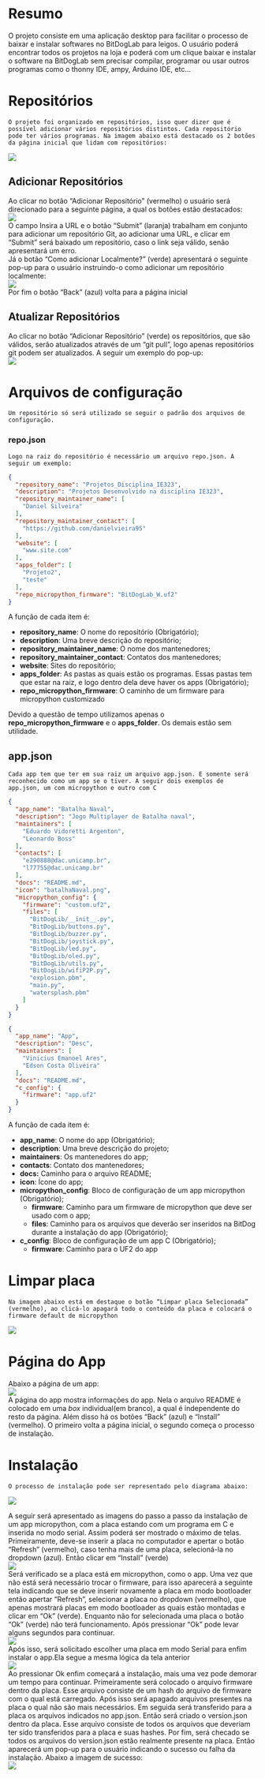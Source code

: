 # Resumo

O projeto consiste em uma aplicação desktop para facilitar o processo de baixar e instalar softwares no BitDogLab para leigos. O usuário poderá encontrar todos os projetos na loja e poderá com um clique baixar e instalar o software na BitDogLab sem precisar compilar, programar ou usar outros programas como o thonny IDE, ampy, Arduino IDE, etc…

# Repositórios

	O projeto foi organizado em repositórios, isso quer dizer que é possível adicionar vários repositórios distintos. Cada repositório pode ter vários programas. Na imagem abaixo está destacado os 2 botões da página inicial que lidam com repositórios:  
![](images/image3)

## Adicionar Repositórios

Ao clicar no botão “Adicionar Repositório” (vermelho) o usuário será direcionado para a seguinte página, a qual os botões estão destacados:  
![](images/image4)  
O campo Insira a URL e o botão “Submit” (laranja) trabalham em conjunto para adicionar um repositório Git, ao adicionar uma URL, e clicar em “Submit” será baixado um repositório, caso o link seja válido, senão apresentará um erro.  
Já o botão “Como adicionar Localmente?” (verde) apresentará o seguinte pop-up para o usuário instruindo-o como adicionar um repositório localmente:  
![](images/image5)  
Por fim o botão “Back” (azul) volta para  a página inicial

## Atualizar Repositórios

Ao clicar no botão “Adicionar Repositório” (verde) os repositórios, que são válidos, serão atualizados através de um “git pull”, logo apenas repositórios git podem ser atualizados. A seguir um exemplo do pop-up:  
![](images/image6)

# Arquivos de configuração

	Um repositório só será utilizado se seguir o padrão dos arquivos de configuração.

### repo.json

	Logo na raiz do repositório é necessário um arquivo repo.json. A seguir um exemplo:

```json
{
  "repository_name": "Projetos_Disciplina_IE323",
  "description": "Projetos Desenvolvido na disciplina IE323",
  "repository_maintainer_name": [
    "Daniel Silveira"
  ],
  "repository_maintainer_contact": [
    "https://github.com/danielvieira95"
  ],
  "website": [
    "www.site.com"
  ],
  "apps_folder": [
    "Projeto2",
    "teste"
  ],
  "repo_micropython_firmware": "BitDogLab_W.uf2"
}
```

A função de cada item é:

* **repository\_name**: O nome do repositório (Obrigatório);  
* **description**: Uma breve descrição do repositório;  
* **repository\_maintainer\_name**: O nome dos mantenedores;  
* **repository\_maintainer\_contact**: Contatos dos mantenedores;  
* **website**: Sites do repositório;  
* **apps\_folder**: As pastas as quais estão os programas. Essas pastas tem que estar na raiz, e logo dentro dela deve haver os apps (Obrigatório);  
* **repo\_micropython\_firmware**: O caminho de um firmware para micropython customizado

Devido a questão de tempo utilizamos apenas o **repo\_micropython\_firmware** e o **apps\_folder**. Os demais estão sem utilidade.

## app.json

	Cada app tem que ter em sua raiz um arquivo app.json. E somente será reconhecido como um app se o tiver. A seguir dois exemplos de app.json, um com micropython e outro com C 

```json
{
  "app_name": "Batalha Naval",
  "description": "Jogo Multiplayer de Batalha naval",
  "maintainers": [
    "Eduardo Vidoretti Argenton",
    "Leonardo Boss"
  ],
  "contacts": [
    "e290888@dac.unicamp.br",
    "l77755@dac.unicamp.br"
  ],
  "docs": "README.md",
  "icon": "batalhaNaval.png",
  "micropython_config": {
    "firmware": "custom.uf2",
    "files": [
      "BitDogLib/__init__.py",
      "BitDogLib/buttons.py",
      "BitDogLib/buzzer.py",
      "BitDogLib/joystick.py",
      "BitDogLib/led.py",
      "BitDogLib/oled.py",
      "BitDogLib/utils.py",
      "BitDogLib/wifiP2P.py",
      "explosion.pbm",
      "main.py",
      "watersplash.pbm"
    ]
  }
}
```

```json
{
  "app_name": "App",
  "description": "Desc",
  "maintainers": [
    "Vinicius Emanoel Ares",
    "Edson Costa Oliveira"
  ],
  "docs": "README.md",
  "c_config": {
    "firmware": "app.uf2"
  }
}
```

A função de cada item é:

* **app\_name**: O nome do app (Obrigatório);  
* **description**: Uma breve descrição do projeto;  
* **maintainers**: Os mantenedores do app;  
* **contacts**: Contato dos mantenedores;  
* **docs:** Caminho para o arquivo README;  
* **icon**: Ícone do app;  
* **micropython\_config**: Bloco de configuração de um app micropython (Obrigatório);  
  * **firmware**: Caminho para um firmware de micropython  que deve ser usado com o app;  
  * **files**: Caminho para os arquivos que deverão ser inseridos na BitDog durante a instalação do app (Obrigatório);  
* **c\_config**: Bloco de configuração de um app C (Obrigatório);  
  * **firmware**: Caminho para o UF2 do app

# Limpar placa

	Na imagem abaixo está em destaque o botão “Limpar placa Selecionada” (vermelho), ao clicá-lo apagará todo o conteúdo da placa e colocará o firmware default de micropython
![](images/image7)

# 

# Página do App

Abaixo a página de um app:  
![](images/image8)  
A página do app mostra informações do app. Nela o arquivo README é colocado em uma *box* individual(em branco), a qual é independente do resto da página. Além disso há os botões “Back” (azul) e “Install” (vermelho). O primeiro volta a página inicial, o segundo começa o processo de instalação.

# Instalação

	O processo de instalação pode ser representado pelo diagrama abaixo:  
![](images/image9)

A seguir será apresentado as imagens do passo a passo da instalação de um app micropython, com a placa estando com um programa em C e inserida no modo serial. Assim poderá ser mostrado o máximo de telas.  
Primeiramente, deve-se inserir a placa no computador e apertar o botão “Refresh” (vermelho), caso tenha mais de uma placa, selecioná-la no dropdown (azul). Então clicar em “Install” (verde)  
![](images/image10)  
Será verificado se a placa está em micropython, como o app. Uma vez que não está será necessário trocar o firmware, para isso aparecerá a seguinte tela indicando que se deve inserir novamente a placa em modo bootloader então apertar “Refresh”, selecionar a placa no dropdown (vermelho), que apenas mostrará placas em modo bootloader as quais estão montadas e clicar em “Ok” (verde). Enquanto não for selecionada uma placa o botão “Ok” (verde) não terá funcionamento. Após pressionar “Ok” pode levar alguns segundos para continuar.  
![](images/image11)  
Após isso, será solicitado escolher uma placa em modo Serial para enfim instalar o app.Ela segue a mesma lógica da tela anterior  
![](images/image12)  
Ao pressionar Ok enfim começará a instalação, mais uma vez pode demorar um tempo para continuar. Primeiramente será colocado o arquivo firmware dentro da placa. Esse arquivo consiste de um hash do arquivo de firmware com o qual está carregado. Após isso será apagado arquivos presentes na placa o qual não são mais necessários. Em seguida será transferido para a placa os arquivos indicados no app.json. Então será criado o version.json dentro da placa. Esse arquivo consiste de todos os arquivos que deveriam ter sido transferidos para a placa  e suas hashes. Por fim, será checado se todos os arquivos do version.json estão realmente presente na placa. Então aparecerá um pop-up para o usuário indicando o sucesso ou falha da instalação. Abaixo a imagem de sucesso:  
![](images/image13)
